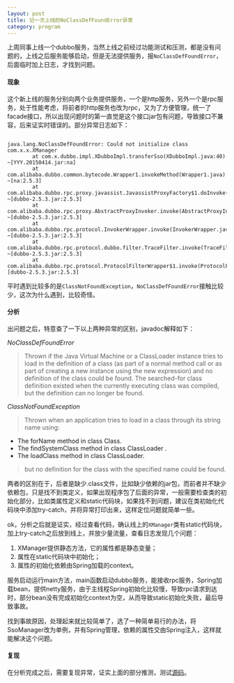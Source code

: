 ```yaml
---
layout: post
title: 记一次上线的NoClassDefFoundError异常
category: program
---
```


上周同事上线一个dubbo服务，当然上线之前经过功能测试和压测，都是没有问题的，上线之后服务能够启动，但是无法提供服务，报`NoClassDefFoundError`，后面临时加上日志，才找到问题。

#### 现象
这个新上线的服务分别向两个业务提供服务，一个是http服务，另外一个是rpc服务，处于性能考虑，将前者的http服务也改为rpc，又为了方便管理，统一了facade接口，所以出现问题时的第一直觉是这个接口jar包有问题，导致接口不兼容，后来证实时错误的。部分异常日志如下：

~~~~

java.lang.NoClassDefFoundError: Could not initialize class com.x.x.XManager
        at com.x.dubbo.impl.XDubboImpl.transferSso(XDubboImpl.java:40) ~[YYY.20150414.jar:na]
        at com.alibaba.dubbo.common.bytecode.Wrapper1.invokeMethod(Wrapper1.java) ~[na:2.5.3]
        at com.alibaba.dubbo.rpc.proxy.javassist.JavassistProxyFactory$1.doInvoke(JavassistProxyFactory.java:46) ~[dubbo-2.5.3.jar:2.5.3]
        at com.alibaba.dubbo.rpc.proxy.AbstractProxyInvoker.invoke(AbstractProxyInvoker.java:72) ~[dubbo-2.5.3.jar:2.5.3]
        at com.alibaba.dubbo.rpc.protocol.InvokerWrapper.invoke(InvokerWrapper.java:53) ~[dubbo-2.5.3.jar:2.5.3]
        at com.alibaba.dubbo.rpc.protocol.dubbo.filter.TraceFilter.invoke(TraceFilter.java:78) ~[dubbo-2.5.3.jar:2.5.3]
        at com.alibaba.dubbo.rpc.protocol.ProtocolFilterWrapper$1.invoke(ProtocolFilterWrapper.java:91) [dubbo-2.5.3.jar:2.5.3]

~~~~

平时遇到比较多的是`ClassNotFoundException`，`NoClassDefFoundError`接触比较少，这次为什么遇到，比较奇怪。

#### 分析

出问题之后，特意查了一下以上两种异常的区别，javadoc解释如下：

*NoClassDefFoundError*

>
>Thrown if the Java Virtual Machine or a ClassLoader instance tries to load in the definition of a class (as part of a normal method call or as part of creating a new instance using the new expression) and no definition of the class could be found.
The searched-for class definition existed when the currently executing class was compiled, but the definition can no longer be found.

*ClassNotFoundException*

>Thrown when an application tries to load in a class through its string name using:
>
* The forName method in class Class.
* The findSystemClass method in class ClassLoader .
* The loadClass method in class ClassLoader.
>
>but no definition for the class with the specified name could be found.

两者的区别在于，后者是缺少.class文件，比如缺少依赖的jar包，而前者并不缺少依赖包，只是找不到类定义，如果出现程序包了后面的异常，一般需要检查类的初始化部分，比如类属性定义和static代码块，如果找不到问题，建议在类初始化代码块中添加try-catch，并将异常打印出来，这样定位问题就简单一些。

ok，分析之后就是证实，经过查看代码，确认线上的`XManager`类有static代码块，加上try-catch之后放到线上，并放少量流量，查看日志发现几个问题：

1. XManager提供静态方法，它的属性都是静态变量；
2. 属性在static代码块中初始化；
3. 属性的初始化依赖由Spring加载的context。

服务启动运行main方法，main函数启动dubbo服务，能接收rpc服务，Spring加载bean，提供netty服务，由于主线程Spring初始化比较慢，导致rpc请求到达时，部分bean没有完成初始化context为空，从而导致static初始化失败，最后导致事故。

找到事故原因，处理起来就比较简单了，选了一种简单易行的办法，将SsoManager改为单例，并有Spring管理，依赖的属性交由Spring注入，这样就能解决这个问题。

#### 复现

在分析完成之后，需要复现异常，证实上面的部分推测，测试[源码](https://github.com/afredlyj/javaBaseDemo)。





